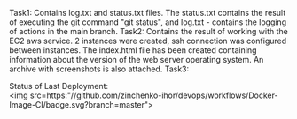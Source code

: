 Task1: Contains log.txt and status.txt files. The status.txt contains the result of executing the git command "git status", and log.txt - contains the logging of actions in the main branch.
Task2: Contains the result of working with the EC2 aws service. 2 instances were created, ssh connection was configured between instances. The index.html file has been created containing information about the version of the web server operating system. An archive with screenshots is also attached.
Task3:

Status of Last Deployment: <br>
<img src=https:"//github.com/zinchenko-ihor/devops/workflows/Docker-Image-CI/badge.svg?branch=master"> <br>

